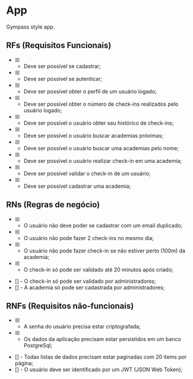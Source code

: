 # App

Gympass style app.

## RFs (Requisitos Funcionais)

- [x] - Deve ser possível se cadastrar;
- [x] - Deve ser possível se autenticar;
- [x] - Deve ser possível obter o perfil de um usuário logado;
- [x] - Deve ser possível obter o número de check-ins realizados pelo usuário logado;
- [x] - Deve ser possível o usuário obter seu histórico de check-ins;
- [x] - Deve ser possível o usuário buscar academias próximas;
- [x] - Deve ser possível o usuário buscar uma academias pelo nome;
- [x] - Deve ser possível o usuário realizar check-in em uma academia;
- [x] - Deve ser possível validar o check-in de um usuário;
- [x] - Deve ser possível cadastrar uma academia;

## RNs (Regras de negócio)

- [x] - O usuário não deve poder se cadastrar com um email duplicado;
- [x] - O usuário não pode fazer 2 check-ins no mesmo dia;
- [x] - O usuário não pode fazer check-in se não estiver perto (100m) da academia;
- [x] - O check-in só pode ser validado até 20 minutos após criado;
- [] - O check-in só pode ser validado por administradores;
- [] - A academia só pode ser cadastrada por administradores;

## RNFs (Requisitos não-funcionais)

- [x] - A senha do usuário precisa estar criptografada;
- [x] - Os dados da aplicação precisam estar persistidos em um banco PostgreSql;
- [] - Todas listas de dados precisam estar paginadas com 20 items por página;
- [] - O usuário deve ser identificado por um JWT (JSON Web Token);
